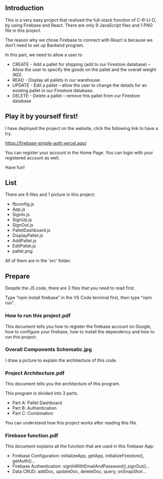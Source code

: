 ## Introduction
This is a very easy project that realised the full-stack function of C-R-U-D, by using Firebase and React. There are only 9 JavaScript files and 1 PNG file in this project. 

The reason why we chose Firebase to connect with React is because we don’t 
need to set up Backend program.  

In this part, we need to allow a user to 
- CREATE - Add a pallet for shipping (add to our Firestore database) – Allow the user to specify the goods on the pallet and the overall weight (KG). 
- READ - Display all pallets in our warehouse.  
- UPDATE - Edit a pallet – allow the user to change the details for an existing pallet in our Firestore database. 
- DELETE - Delete a pallet – remove this pallet from our Firestore database 


## Play it by yourself first!
I have deployed the project on the website, click the following link to have a try.

https://firebase-simple-auth.vercel.app/

You can register your account in the Home Page.
You can login with your registered account as well.

Have fun!

## List
There are 9 files and 1 picture in this project:

- fbconfig.js
- App.js
- SignIn.js
- SignUp.js
- SignOut.js
- PalletDashboard.js
- DisplayPallet.js
- AddPallet.js
- EditPallet.js
- pallet.png

All of them are in the 'src' folder.

## Prepare
Despite the JS code, there are 3 files that you need to read first.

Type “npm install firebase" in the VS Code terminal first, then type "npm run". 

### How to run this project.pdf

This document tells you how to register the firebase account on Google, 
how to configure your firebase, how to install the dependency and
how to run this project.

### Overall Components Schematic.jpg

I draw a picture to explain the architecture of this code.

### Project Architecture.pdf
 
This document tells you the architecture of this program.

This program is divided into 3 parts.

- Part A: Pallet Dashboard
- Part B: Authentication
- Part C: Combination

You can understand how this project works after reading this file.

### Firebase function.pdf
 
This document explains all the function that are used in this firebase App:

- Firebase Configuration: initializeApp, getApp, initializeFirestore(), getAuth()...
- Firebase Authentication: signInWithEmailAndPassword(),signOut()...
- Data CRUD: addDoc, updateDoc, deleteDoc, query, onSnapShot...



